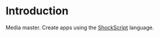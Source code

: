 # Introduction

Media master. Create apps using the [ShockScript](https://shockscript.github.io/ls/) language.
